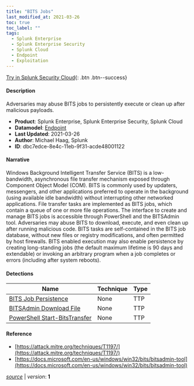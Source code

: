 ```yaml
---
title: "BITS Jobs"
last_modified_at: 2021-03-26
toc: true
toc_label: ""
tags:
  - Splunk Enterprise
  - Splunk Enterprise Security
  - Splunk Cloud
  - Endpoint
  - Exploitation
---
```


[Try in Splunk Security Cloud](https://www.splunk.com/en_us/cyber-security.html){: .btn .btn--success}

#### Description

Adversaries may abuse BITS jobs to persistently execute or clean up after malicious payloads.

- **Product**: Splunk Enterprise, Splunk Enterprise Security, Splunk Cloud
- **Datamodel**: [Endpoint](https://docs.splunk.com/Documentation/CIM/latest/User/Endpoint)
- **Last Updated**: 2021-03-26
- **Author**: Michael Haag, Splunk
- **ID**: dbc7edce-8e4c-11eb-9f31-acde48001122

#### Narrative

Windows Background Intelligent Transfer Service (BITS) is a low-bandwidth, asynchronous file transfer mechanism exposed through Component Object Model (COM). BITS is commonly used by updaters, messengers, and other applications preferred to operate in the background (using available idle bandwidth) without interrupting other networked applications. File transfer tasks are implemented as BITS jobs, which contain a queue of one or more file operations. The interface to create and manage BITS jobs is accessible through PowerShell and the BITSAdmin tool. Adversaries may abuse BITS to download, execute, and even clean up after running malicious code. BITS tasks are self-contained in the BITS job database, without new files or registry modifications, and often permitted by host firewalls. BITS enabled execution may also enable persistence by creating long-standing jobs (the default maximum lifetime is 90 days and extendable) or invoking an arbitrary program when a job completes or errors (including after system reboots).

#### Detections

| Name        | Technique   | Type         |
| ----------- | ----------- |--------------|
| [BITS Job Persistence](/endpoint/bits_job_persistence/) | None| TTP |
| [BITSAdmin Download File](/endpoint/bitsadmin_download_file/) | None| TTP |
| [PowerShell Start-BitsTransfer](/endpoint/powershell_start-bitstransfer/) | None| TTP |

#### Reference

* [https://attack.mitre.org/techniques/T1197/](https://attack.mitre.org/techniques/T1197/)
* [https://docs.microsoft.com/en-us/windows/win32/bits/bitsadmin-tool](https://docs.microsoft.com/en-us/windows/win32/bits/bitsadmin-tool)



[*source*](https://github.com/splunk/security_content/tree/develop/stories/bits_jobs.yml) \| *version*: **1**